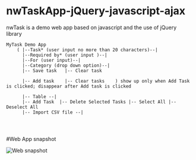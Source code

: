 # nwTaskApp-jQuery-javascript-ajax
nwTask is a demo web app based on javascript and the use of jQuery library

```
MyTask Demo App 
    ( |--Task* (user input no more than 20 characters)--| 
      |--Required by* (user input )--|
      |--For (user input)--| 
      |--Category (drop down option)--|
      |-- Save task   |-- Clear task
     
      |-- Add task    |-- Clear tasks    ) show up only when Add Task is clicked; disappear after Add task is clicked
      
      |-- Table --|
      |-- Add Task  |-- Delete Selected Tasks |-- Select All |-- Deselect All
      |-- Import CSV file --| 
      

    
```
#Web App snapshot

![Web snapshot](https://github.com/qyli8/nwTaskApp-jQuery-javascript/blob/master/nwTask/after-the-Complete-button-is-clicked.PNG)


